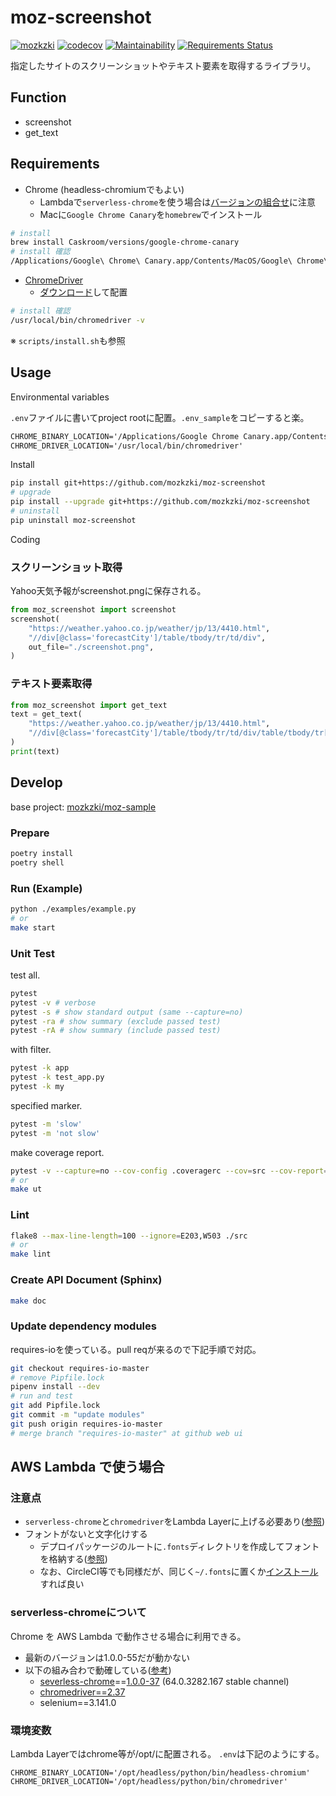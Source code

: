 # moz-screenshot

[![mozkzki](https://img.shields.io/circleci/build/github/mozkzki/moz-screenshot)](https://circleci.com/gh/mozkzki/moz-screenshot)
[![codecov](https://codecov.io/gh/mozkzki/moz-screenshot/branch/master/graph/badge.svg?token=BRB5vsPkO2)](https://codecov.io/gh/mozkzki/moz-screenshot)
[![Maintainability](https://api.codeclimate.com/v1/badges/df50bbce59225073a577/maintainability)](https://codeclimate.com/github/mozkzki/moz-screenshot/maintainability)
[![Requirements Status](https://requires.io/github/mozkzki/moz-screenshot/requirements.svg?branch=master)](https://requires.io/github/mozkzki/moz-screenshot/requirements/?branch=master)

指定したサイトのスクリーンショットやテキスト要素を取得するライブラリ。

## Function

- screenshot
- get_text

## Requirements

- Chrome (headless-chromiumでもよい)
  - Lambdaで`serverless-chrome`を使う場合は[バージョンの組合せ](#serverless-chromeについて)に注意
  - Macに`Google Chrome Canary`を`homebrew`でインストール

```sh
# install
brew install Caskroom/versions/google-chrome-canary
# install 確認
/Applications/Google\ Chrome\ Canary.app/Contents/MacOS/Google\ Chrome\ Canary --version
```

- [ChromeDriver](https://sites.google.com/a/chromium.org/chromedriver/downloads)
  - [ダウンロード](http://chromedriver.storage.googleapis.com/index.html?path=2.37/)して配置

```sh
# install 確認
/usr/local/bin/chromedriver -v
```

※ `scripts/install.sh`も参照

## Usage

Environmental variables

`.env`ファイルに書いてproject rootに配置。`.env_sample`をコピーすると楽。

```txt
CHROME_BINARY_LOCATION='/Applications/Google Chrome Canary.app/Contents/MacOS/Google Chrome Canary'
CHROME_DRIVER_LOCATION='/usr/local/bin/chromedriver'
```

Install

```sh
pip install git+https://github.com/mozkzki/moz-screenshot
# upgrade
pip install --upgrade git+https://github.com/mozkzki/moz-screenshot
# uninstall
pip uninstall moz-screenshot
```

Coding

### スクリーンショット取得

Yahoo天気予報がscreenshot.pngに保存される。

```python
from moz_screenshot import screenshot
screenshot(
    "https://weather.yahoo.co.jp/weather/jp/13/4410.html",
    "//div[@class='forecastCity']/table/tbody/tr/td/div",
    out_file="./screenshot.png",
)
```

### テキスト要素取得

```python
from moz_screenshot import get_text
text = get_text(
    "https://weather.yahoo.co.jp/weather/jp/13/4410.html",
    "//div[@class='forecastCity']/table/tbody/tr/td/div/table/tbody/tr[2]/td[3]",
)
print(text)
```

## Develop

base project: [mozkzki/moz-sample](https://github.com/mozkzki/moz-sample)

### Prepare

```sh
poetry install
poetry shell
```

### Run (Example)

```sh
python ./examples/example.py
# or
make start
```

### Unit Test

test all.

```sh
pytest
pytest -v # verbose
pytest -s # show standard output (same --capture=no)
pytest -ra # show summary (exclude passed test)
pytest -rA # show summary (include passed test)
```

with filter.

```sh
pytest -k app
pytest -k test_app.py
pytest -k my
```

specified marker.

```sh
pytest -m 'slow'
pytest -m 'not slow'
```

make coverage report.

```sh
pytest -v --capture=no --cov-config .coveragerc --cov=src --cov-report=xml --cov-report=term-missing .
# or
make ut
```

### Lint

```sh
flake8 --max-line-length=100 --ignore=E203,W503 ./src
# or
make lint
```

### Create API Document (Sphinx)

```sh
make doc
```

### Update dependency modules

requires-ioを使っている。pull reqが来るので下記手順で対応。

```sh
git checkout requires-io-master
# remove Pipfile.lock
pipenv install --dev
# run and test
git add Pipfile.lock
git commit -m "update modules"
git push origin requires-io-master
# merge branch "requires-io-master" at github web ui
```

## AWS Lambda で使う場合

### 注意点

- `serverless-chrome`と`chromedriver`をLambda Layerに上げる必要あり([参照](https://hacknote.jp/archives/49974/))
- フォントがないと文字化けする
  - デプロイパッケージのルートに`.fonts`ディレクトリを作成してフォントを格納する([参照](https://qiita.com/havveFn/items/bb8cd0d937c671100200))
  - なお、CircleCI等でも同様だが、同じく`~/.fonts`に置くか[インストール](https://worklog.be/archives/3422#Google_Noto_Fonts)すれば良い

### serverless-chromeについて

Chrome を AWS Lambda で動作させる場合に利用できる。

- 最新のバージョンは1.0.0-55だが動かない
- 以下の組み合わで動確している([参考](https://github.com/adieuadieu/serverless-chrome/issues/133))
  - [severless-chrome](https://github.com/adieuadieu/serverless-chrome/releases)==[1.0.0-37](https://github.com/adieuadieu/serverless-chrome/releases/download/v1.0.0-37/stable-headless-chromium-amazonlinux-2017-03.zip) (64.0.3282.167 stable channel)
  - [chromedriver==2.37](http://chromedriver.storage.googleapis.com/index.html?path=2.37/)
  - selenium==3.141.0

### 環境変数

Lambda Layerではchrome等が/opt/に配置される。
`.env`は下記のようにする。

```env
CHROME_BINARY_LOCATION='/opt/headless/python/bin/headless-chromium'
CHROME_DRIVER_LOCATION='/opt/headless/python/bin/chromedriver'
```
